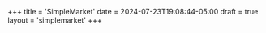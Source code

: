 +++
title = 'SimpleMarket'
date = 2024-07-23T19:08:44-05:00
draft = true
layout = 'simplemarket'
+++
